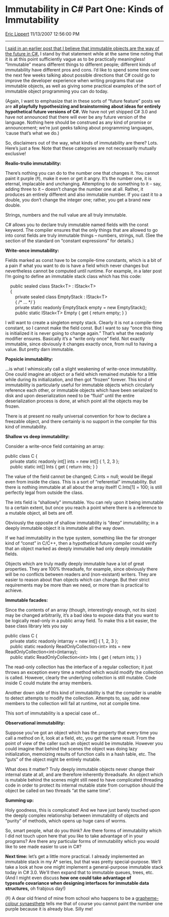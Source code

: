 <div id="page">

# Immutability in C\# Part One: Kinds of Immutability

[Eric Lippert](https://social.msdn.microsoft.com/profile/Eric%20Lippert) 11/13/2007 12:56:00 PM

-----

<div id="content">

<div class="mine">

[I said in an earlier post that I believe that immutable objects are the way of the future in C\#.](http://blogs.msdn.com/ericlippert/archive/2007/10/04/path-finding-using-a-in-c-3-0-part-two.aspx) I stand by that statement while at the same time noting that it is at this point sufficiently vague as to be practically meaningless\! “Immutable” means different things to different people; different kinds of immutability have different pros and cons. I’d like to spend some time over the next few weeks talking about possible directions that C\# could go to improve the developer experience when writing programs that use immutable objects, as well as giving some practical examples of the sort of immutable object programming you can do today.

(Again, I want to emphasize that in these sorts of “future feature” posts we are **all playfully hypothesizing and brainstorming about ideas for entirely hypothetical future versions of C\#.** We have not yet shipped C\# 3.0 and have not announced that there will ever be any future version of the language. Nothing here should be construed as any kind of promise or announcement; we’re just geeks talking about programming languages, ‘cause that’s what we do.)

So, disclaimers out of the way, what kinds of immutability are there? Lots. Here’s just a few. Note that these categories are not necessarily mutually exclusive\!

**Realio-trulio immutability:**

There’s nothing you can do to the number one that changes it. You cannot paint it purple (‡), make it even or get it angry. It’s the number one, it is eternal, implacable and unchanging. Attempting to do something to it – say, adding three to it – doesn’t change the number one at all. Rather, it produces an entirely different and also immutable number. If you cast it to a double, you don’t change the integer one; rather, you get a brand new double.

Strings, numbers and the <span class="code">null</span> value are all truly immutable.

C\# allows you to declare truly immutable named fields with the <span class="code">const</span> keyword. The compiler ensures that the only things that are allowed to go into <span class="code">const</span> fields are truly immutable things – numbers, strings, <span class="code">null</span>. (See the section of the standard on “constant expressions” for details.)

**Write-once immutability:**

Fields marked as const have to be compile-time constants, which is a bit of a pain if what you want to do is have a field which never changes but nevertheless cannot be computed until runtime. For example, in a later post I’m going to define an immutable stack class which has this code:

<span class="code"> </span>

    public sealed class Stack\<T\> : IStack\<T\>  
    {  
        private sealed class EmptyStack : IStack\<T\>  
        { /\* ... \*/ }  
        private static readonly EmptyStack empty = new EmptyStack();  
        public static IStack\<T\> Empty { get { return empty; } }

I will want to create a singleton empty stack. Clearly it is not a compile-time constant, so I cannot make the field <span class="code">const</span>. But I want to say “once this thing is initialized it is never going to change again.” That’s what the <span class="code">readonly</span> modifier ensures. Basically it’s a “write only once” field. Not exactly immutable, since obviously it changes exactly once, from <span class="code">null</span> to having a value. But pretty darn immutable.

**Popsicle immutability:**

...is what I whimsically call a slight weakening of write-once immutability. One could imagine an object or a field which remained mutable for a little while during its initialization, and then got “frozen” forever. This kind of immutability is particularly useful for immutable objects which circularly reference each other, or immutable objects which have been serialized to disk and upon deserialization need to be “fluid” until the entire deserialization process is done, at which point all the objects may be frozen.

There is at present no really universal convention for how to declare a freezable object, and there certainly is no support in the compiler for this kind of immutability.

**Shallow vs deep immutability:**

Consider a write-once field containing an array:

<span class="code"> </span>

public class C {  
    private static readonly int\[\] ints = new int\[\] { 1, 2, 3 };  
    public static int\[\] Ints { get { return ints; } }

The value of the field cannot be changed; <span class="code">C.ints = null;</span> would be illegal even from inside the class. This is a sort of “referential” immutability. But there is nothing immutable at all about the array itself\! <span class="code">C.Ints\[1\] = 100;</span> is still perfectly legal from outside the class.

The <span class="code">ints</span> field is “shallowly” immutable. You can rely upon it being immutable to a certain extent, but once you reach a point where there is a reference to a mutable object, all bets are off.

Obviously the opposite of shallow immutability is “deep” immutability; in a deeply immutable object it is immutable all the way down.

If we had immutability in the type system, something like the far stronger kind of “<span class="code">const</span>” in C/C++, then a hypothetical future compiler could verify that an object marked as deeply immutable had only deeply immutable fields.

Objects which are truly madly deeply immutable have a lot of great properties. They are 100% threadsafe, for example, since obviously there will be no conflicts between readers and (non-existant) writers. They are easier to reason about than objects which can change. But their strict requirements may be more than we need, or more than is practical to achieve.

**Immutable facades:**

Since the contents of an array (though, interestingly enough, not its size) may be changed arbitrarily, it’s a bad idea to expose data that you want to be logically read-only in a public array field. To make this a bit easier, the base class library lets you say

<span class="code"> </span>

public class C {  
    private static readonly intarray = new int\[\] { 1, 2, 3 };  
    public static readonly ReadOnlyCollection\<int\> ints = new ReadOnlyCollection\<int\>(intarray);  
    public static ReadOnlyCollection\<int\> Ints { get { return ints; } }

The read-only collection has the interface of a regular collection; it just throws an exception every time a method which would modify the collection is called. However, clearly the underlying collection is still mutable. Code inside <span class="code">C</span> could mutate the array members.

Another down side of this kind of immutability is that the compiler is unable to detect attempts to modify the collection. Attempts to, say, add new members to the collection will fail at runtime, not at compile time.

This sort of immutability is a special case of...

**Observational immutability:**

Suppose you’ve got an object which has the property that every time you call a method on it, look at a field, etc, you get the same result. From the point of view of the caller such an object would be immutable. However you could imagine that behind the scenes the object was doing lazy initialization, memoizing results of function calls in a hash table, etc. The “guts” of the object might be entirely mutable.

What does it matter? Truly deeply immutable objects never change their internal state at all, and are therefore inherently threadsafe. An object which is mutable behind the scenes might still need to have complicated threading code in order to protect its internal mutable state from corruption should the object be called on two threads “at the same time”.

**Summing up:**

Holy goodness, this is complicated\! And we have just barely touched upon the deeply complex relationship between immutability of objects and “purity” of methods, which opens up huge cans of worms.

So, smart people, what do you think? Are there forms of immutability which I did not touch upon here that you like to take advantage of in your programs? Are there any particular forms of immutability which you would like to see made easier to use in C\#?

**Next time:** let’s get a little more practical. I already implemented an immutable stack in my A\* series, but that was pretty special-purpose. We’ll take a look at how one might implement a general-purpose immutable stack today in C\# 3.0. We'll then expand that to immutable queues, trees, etc. (And I might even discuss **how one could take advantage of typesafe covariance when designing interfaces for immutable data structures,** oh frabjous day\!)

(‡) A dear old friend of mine from school who happens to be a [grapheme-colour synaesthete](http://en.wikipedia.org/wiki/Grapheme-color_synesthesia) tells me that of course you cannot paint the number one purple because it is already blue. Silly me\!

</div>

</div>

</div>

